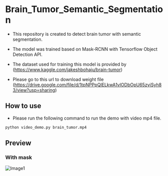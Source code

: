 # Brain_Tumor_Semantic_Segmentation

- This repository is created to detect brain tumor with semantic segmentation.

- The model was trained based on Mask-RCNN with Tensorflow Object Detection API.

- The dataset used for training this model is provided by (https://www.kaggle.com/jakeshbohaju/brain-tumor)

- Please go to this url to download weight file (https://drive.google.com/file/d/1tpNPPpQlELkwA1vlODbOpU65zyiSyh83/view?usp=sharing)


## How to use

- Please run the following command to run the demo with video mp4 file.

```python
python video_demo.py brain_tumor.mp4
```

## Preview

### With mask

![Image1](https://raw.githubusercontent.com/chunmusic/Brain_Tumor_Semantic_Segmentation/master/brain_tumor.gif)
